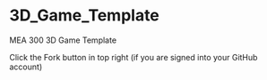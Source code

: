 # 3D_Game_Template
 MEA 300 3D Game Template

Click the Fork button in top right (if you are signed into your GitHub account)
